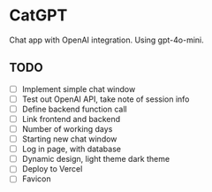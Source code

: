 # CatGPT

Chat app with OpenAI integration. Using gpt-4o-mini.

## TODO

- [ ] Implement simple chat window
- [ ] Test out OpenAI API, take note of session info
- [ ] Define backend function call
- [ ] Link frontend and backend
- [ ] Number of working days
- [ ] Starting new chat window
- [ ] Log in page, with database
- [ ] Dynamic design, light theme dark theme
- [ ] Deploy to Vercel
- [ ] Favicon
